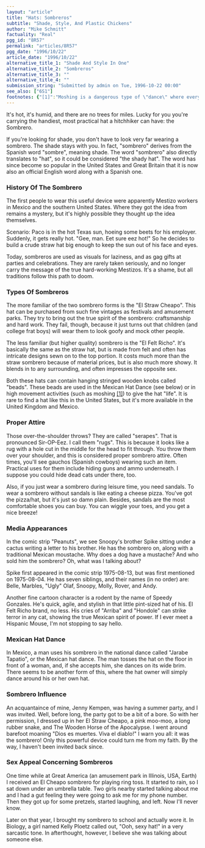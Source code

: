 ```yaml
---
layout: "article"
title: "Hats: Sombreros"
subtitle: "Shade, Style, And Plastic Chickens"
author: "Mike Schmitt"
factuality: "Real"
pgg_id: "8R57"
permalink: "articles/8R57"
pgg_date: "1996/10/22"
article_date: "1996/10/22"
alternative_title_1: "Shade And Style In One"
alternative_title_2: "Sombreros"
alternative_title_3: ""
alternative_title_4: ""
submission_string: "Submitted by admin on Tue, 1996-10-22 00:00"
see_also: ["6S1"]
footnotes: {"[1]":"Moshing is a dangerous type of \"dance\" where everyone gets in a big mud pit and pushes the other people around. The biggest display of this would have to be Woodstock '94, in Saugerties, New York. While extremely fun, it was banned from several concert halls due to the unfortunate death of a young girl at a Smashing Pumpkins concert."}
---
```

<div>
<p>It's hot, it's humid, and there are no trees for miles. Lucky for you you're carrying the handiest, most practical hat a hitchhiker can have: the Sombrero.</p>
<p>If you're looking for shade, you don't have to look very far wearing a sombrero. The shade stays with you. In fact, "sombrero" derives from the Spanish word "sombre", meaning shade. The word "sombrero" also directly translates to "hat", so it could be considered "the shady hat". The word has since become so popular in the United States and Great Britain that it is now also an official English word along with a Spanish one.</p>
<h3>History Of The Sombrero</h3>
<p>The first people to wear this useful device were apparently Mestizo workers in Mexico and the southern United States. Where they got the idea from remains a mystery, but it's highly possible they thought up the idea themselves.</p>
<p>Scenario: Paco is in the hot Texas sun, hoeing some beets for his employer. Suddenly, it gets really hot. "Gee, man. Eet sure eez hot!" So he decides to build a crude straw hat big enough to keep the sun out of his face and eyes.</p>
<p>Today, sombreros are used as visuals for laziness, and as gag gifts at parties and celebrations. They are rarely taken seriously, and no longer carry the message of the true hard-working Mestizos. It's a shame, but all traditions follow this path to doom.</p>
<h3>Types Of Sombreros</h3>
<p>The more familiar of the two sombrero forms is the "El Straw Cheapo". This hat can be purchased from such fine vintages as festivals and amusement parks. They try to bring out the true spirit of the sombrero: craftsmanship and hard work. They fail, though, because it just turns out that children (and college frat boys) will wear them to look goofy and mock other people.</p>
<p>The less familiar (but higher quality) sombrero is the "El Felt Richo". It's basically the same as the straw hat, but is made from felt and often has intricate designs sewn on to the top portion. It costs much more than the straw sombrero because of material prices, but is also much more showy. It blends in to any surrounding, and often impresses the opposite sex.</p>
<p>Both these hats can contain hanging stringed wooden knobs called "beads". These beads are used in the Mexican Hat Dance (see below) or in high movement activities (such as moshing <a href="#footnotes.1" class="footnote-link">[1]</a>) to give the hat "life". It is rare to find a hat like this in the United States, but it's more available in the United Kingdom and Mexico.</p>
<h3>Proper Attire</h3>
<p>Those over-the-shoulder throws? They are called "serapes". That is pronounced Sir-OP-Eez. I call them "rugs". This is because it looks like a rug with a hole cut in the middle for the head to fit through. You throw them over your shoulder, and this is considered proper sombrero attire. Often times, you'll see gauchos (Spanish cowboys) wearing such an item. Practical uses for them include hiding guns and ammo underneath. I suppose you could hide dead cats under there, too.</p>
<p>Also, if you just wear a sombrero during leisure time, you need sandals. To wear a sombrero without sandals is like eating a cheese pizza. You've got the pizza/hat, but it's just so damn plain. Besides, sandals are the most comfortable shoes you can buy. You can wiggle your toes, and you get a nice breeze!</p>
<h3>Media Appearances</h3>
<p>In the comic strip "Peanuts", we see Snoopy's brother Spike sitting under a cactus writing a letter to his brother. He has the sombrero on, along with a traditional Mexican moustache. Why does a dog have a mustache? And who sold him the sombrero? Oh, what was I talking about?</p>
<p>Spike first appeared in the comic strip 1975-08-13, but was first mentioned on 1975-08-04. He has seven siblings, and their names (in no order) are: Belle, Marbles, "Ugly" Olaf, Snoopy, Molly, Rover, and Andy.</p>
<p>Another fine cartoon character is a rodent by the name of Speedy Gonzales. He's quick, agile, and stylish in that little pint-sized hat of his. El Felt Richo brand, no less. His cries of "Arriba" and "Hondole" can strike terror in any cat, showing the true Mexican spirit of power. If I ever meet a Hispanic Mouse, I'm not stopping to say hello.</p>
<h3>Mexican Hat Dance</h3>
<p>In Mexico, a man uses his sombrero in the national dance called "Jarabe Tapatio", or the Mexican hat dance. The man tosses the hat on the floor in front of a woman, and, if she accepts him, she dances on its wide brim. There seems to be another form of this, where the hat owner will simply dance around his or her own hat.</p>
<h3>Sombrero Influence</h3>
<p>An acquantaince of mine, Jenny Kempen, was having a summer party, and I was invited. Well, before long, the party got to be a bit of a bore. So with her permission, I dressed up in her El Straw Cheapo, a pink moo-moo, a long rubber snake, and The Wooden Horse of the Apocalypse. I went around barefoot moaning "Dios es muertes. Viva el diablo!" I warn you all: it was the sombrero! Only this powerful device could turn me from my faith. By the way, I haven't been invited back since.</p>
<h3>Sex Appeal Concerning Sombreros</h3>
<p>One time while at Great America (an amusement park in Illinois, USA, Earth) I received an El Cheapo sombrero for playing ring toss. It started to rain, so I sat down under an umbrella table. Two girls nearby started talking about me and I had a gut feeling they were going to ask me for my phone number. Then they got up for some pretzels, started laughing, and left. Now I'll never know.</p>
<p>Later on that year, I brought my sombrero to school and actually wore it. In Biology, a girl named Kelly Ploetz called out, "Ooh, sexy hat!" in a very sarcastic tone. In afterthought, however, I believe she was talking about someone else.</p>
</div>
